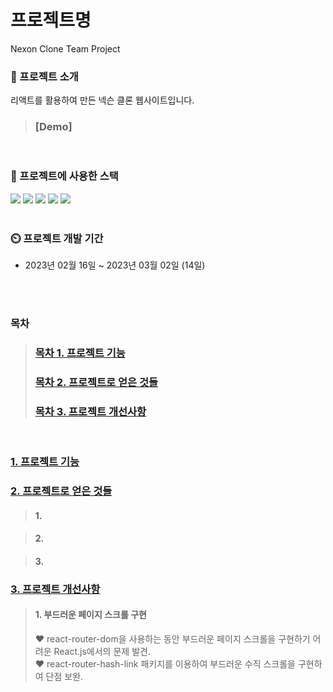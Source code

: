 
# 프로젝트명
Nexon Clone Team Project

### 📍 프로젝트 소개
 리액트를 활용하여 만든 넥슨 클론 웹사이트입니다.
>
> ### [Demo]

<br/>

### 📍 프로젝트에 사용한 스택

<div> 
	
<img src="https://img.shields.io/badge/React-61DAFB?style=flat-square&logo=React&logoColor=black"/>
<img src="https://img.shields.io/badge/JavaScript-F7DF1E?style=flat-square&logo=JavaScript&logoColor=black"/>
<img src="https://img.shields.io/badge/Node.js-339933?style=flat-square&logo=Node.js&logoColor=white"/>
<img src="https://img.shields.io/badge/HTML5-E34F26?style=flat-square&logo=HTML5&logoColor=white"/>
<img src="https://img.shields.io/badge/CSS3-1572B6?style=flat-square&logo=Css3&logoColor=white"/>
</div>

<br/>

### :timer_clock: 프로젝트 개발 기간
+ 2023년 02월 16일 ~ 2023년 03월 02일 (14일)<br/><br/>
  
<br/>

### 목차

> ### [목차 1. 프로젝트 기능](#1-프로젝트-기능)
>
>
> ### [목차 2. 프로젝트로 얻은 것들](#2-프로젝트로-얻은-것들)
>
>
> ### [목차 3. 프로젝트 개선사항](#3-프로젝트-개선사항)
>
<br/>

### [1. 프로젝트 기능](#목차-1-프로젝트-기능)
>
### [2. 프로젝트로 얻은 것들](#목차-2-프로젝트로-얻은-것들)

> #### 1. 

> #### 2. 

> #### 3.

### [3. 프로젝트 개선사항](#목차-3-프로젝트-개선사항)

> #### 1. 부드러운 페이지 스크롤 구현
> ❤ react-router-dom을 사용하는 동안 부드러운 페이지 스크롤을 구현하기 어려운 React.js에서의 문제 발견. <br/>
> ❤ react-router-hash-link 패키지를 이용하여 부드러운 수직 스크롤을 구현하여 단점 보완.


